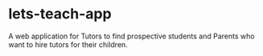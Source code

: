 # lets-teach-app
A web application for Tutors to find prospective students and Parents who want to hire tutors for their children.
